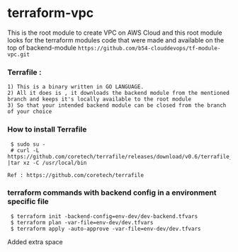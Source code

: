 # terraform-vpc

This is the root module to create VPC on AWS Cloud and this root module looks for the terraform modules code that were made and available on the top of backend-module `https://github.com/b54-clouddevops/tf-module-vpc.git`


### Terrafile : 

```
1) This is a binary written in GO LANGUAGE.
2) All it does is , it downloads the backend module from the mentioned branch and keeps it's locally available to the root module
3) So that your intended backend module can be closed from the branch of your choice
```

### How to install Terrafile

```
 $ sudo su -
 # curl -L https://github.com/coretech/terrafile/releases/download/v0.6/terrafile_0.6_Linux_x86_64.tar.gz |tar xz -C /usr/local/bin

Ref : https://github.com/coretech/terrafile
```

### terraform commands with backend config in a environment specific file 

```
 $ terraform init -backend-config=env-dev/dev-backend.tfvars
 $ terraform plan -var-file=env-dev/dev.tfvars
 $ terraform apply -auto-approve -var-file=env-dev/dev.tfvars

```

Added extra space